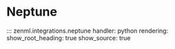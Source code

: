 # Neptune

::: zenml.integrations.neptune
    handler: python
    rendering:
      show_root_heading: true
      show_source: true
